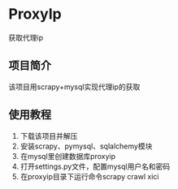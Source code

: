 # ProxyIp
获取代理ip
## 项目简介
该项目用scrapy+mysql实现代理ip的获取
## 使用教程
1. 下载该项目并解压
2. 安装scrapy、pymysql、sqlalchemy模块
3. 在mysql里创建数据库proxyip
4. 打开settings.py文件，配置mysql用户名和密码
5. 在proxyip目录下运行命令scrapy crawl xici
